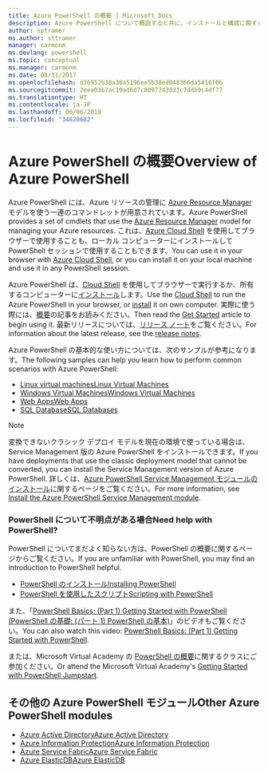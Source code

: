 ```yaml
---
title: Azure PowerShell の概要 | Microsoft Docs
description: Azure PowerShell について概説すると共に、インストールと構成に関するページへのリンクを紹介します。
author: sptramer
ms.author: sttramer
manager: carmonm
ms.devlang: powershell
ms.topic: conceptual
ms.manager: carmonm
ms.date: 08/31/2017
ms.openlocfilehash: d36952b38a36a5196ee5b38ed048366da5416f0b
ms.sourcegitcommit: 2eea03b7ac19ad6d7c8097743d33c7ddb9c4df77
ms.translationtype: HT
ms.contentlocale: ja-JP
ms.lasthandoff: 06/06/2018
ms.locfileid: "34820682"
---
```

# <a name="overview-of-azure-powershell"></a><span data-ttu-id="c1685-103">Azure PowerShell の概要</span><span class="sxs-lookup"><span data-stu-id="c1685-103">Overview of Azure PowerShell</span></span>

<span data-ttu-id="c1685-104">Azure PowerShell には、Azure リソースの管理に [Azure Resource Manager](/azure/azure-resource-manager/resource-group-overview) モデルを使う一連のコマンドレットが用意されています。</span><span class="sxs-lookup"><span data-stu-id="c1685-104">Azure PowerShell provides a set of cmdlets that use the [Azure Resource Manager](/azure/azure-resource-manager/resource-group-overview) model for managing your Azure resources.</span></span> <span data-ttu-id="c1685-105">これは、[Azure Cloud Shell](/azure/cloud-shell/overview) を使用してブラウザーで使用することも、ローカル コンピューターにインストールして PowerShell セッションで使用することもできます。</span><span class="sxs-lookup"><span data-stu-id="c1685-105">You can use it in your browser with [Azure Cloud Shell](/azure/cloud-shell/overview), or you can install it on your local machine and use it in any PowerShell session.</span></span>

<span data-ttu-id="c1685-106">Azure PowerShell は、[Cloud Shell](/azure/cloud-shell/overview) を使用してブラウザーで実行するか、所有するコンピューターに[インストール](install-azurerm-ps.md)します。</span><span class="sxs-lookup"><span data-stu-id="c1685-106">Use the [Cloud Shell](/azure/cloud-shell/overview) to run the Azure PowerShell in your browser, or [install](install-azurerm-ps.md) it on own computer.</span></span> <span data-ttu-id="c1685-107">実際に使う際には、[概要](get-started-azureps.md)の記事をお読みください。</span><span class="sxs-lookup"><span data-stu-id="c1685-107">Then read the [Get Started](get-started-azureps.md) article to begin using it.</span></span> <span data-ttu-id="c1685-108">最新リリースについては、[リリース ノート](release-notes-azureps.md)をご覧ください。</span><span class="sxs-lookup"><span data-stu-id="c1685-108">For information about the latest release, see the [release notes](release-notes-azureps.md).</span></span>

<span data-ttu-id="c1685-109">Azure PowerShell の基本的な使い方については、次のサンプルが参考になります。</span><span class="sxs-lookup"><span data-stu-id="c1685-109">The following samples can help you learn how to perform common scenarios with Azure PowerShell:</span></span>

* [<span data-ttu-id="c1685-110">Linux virtual machines</span><span class="sxs-lookup"><span data-stu-id="c1685-110">Linux Virtual Machines</span></span>](/azure/virtual-machines/virtual-machines-linux-powershell-samples?toc=/powershell/azure/toc.json)
* [<span data-ttu-id="c1685-111">Windows Virtual Machines</span><span class="sxs-lookup"><span data-stu-id="c1685-111">Windows Virtual Machines</span></span>](/azure/virtual-machines/virtual-machines-windows-powershell-samples?toc=/powershell/azure/toc.json)
* [<span data-ttu-id="c1685-112">Web Apps</span><span class="sxs-lookup"><span data-stu-id="c1685-112">Web Apps</span></span>](/azure/app-service-web/app-service-powershell-samples?toc=/powershell/azure/toc.json)
* [<span data-ttu-id="c1685-113">SQL Database</span><span class="sxs-lookup"><span data-stu-id="c1685-113">SQL Databases</span></span>](/azure/sql-database/sql-database-powershell-samples?toc=/powershell/azure/toc.json)

> [!NOTE]
> <span data-ttu-id="c1685-114">変換できないクラシック デプロイ モデルを現在の環境で使っている場合は、Service Management 版の Azure PowerShell をインストールできます。</span><span class="sxs-lookup"><span data-stu-id="c1685-114">If you have deployments that use the classic deployment model that cannot be converted, you can install the Service Management version of Azure PowerShell.</span></span> <span data-ttu-id="c1685-115">詳しくは、[Azure PowerShell Service Management モジュールのインストール](/powershell/azure/servicemanagement/install-azure-ps)に関するページをご覧ください。</span><span class="sxs-lookup"><span data-stu-id="c1685-115">For more information, see [Install the Azure PowerShell Service Management module](/powershell/azure/servicemanagement/install-azure-ps).</span></span>


### <a name="need-help-with-powershell"></a><span data-ttu-id="c1685-116">PowerShell について不明点がある場合</span><span class="sxs-lookup"><span data-stu-id="c1685-116">Need help with PowerShell?</span></span>

<span data-ttu-id="c1685-117">PowerShell についてまだよく知らない方は、PowerShell の概要に関するページからご覧ください。</span><span class="sxs-lookup"><span data-stu-id="c1685-117">If you are unfamiliar with PowerShell, you may find an introduction to PowerShell helpful.</span></span>

* [<span data-ttu-id="c1685-118">PowerShell のインストール</span><span class="sxs-lookup"><span data-stu-id="c1685-118">Installing PowerShell</span></span>](/powershell/scripting/installing-windows-powershell)
* [<span data-ttu-id="c1685-119">PowerShell を使用したスクリプト</span><span class="sxs-lookup"><span data-stu-id="c1685-119">Scripting with PowerShell</span></span>](/powershell/scripting/scripting-with-windows-powershell)

<span data-ttu-id="c1685-120">また、「[PowerShell Basics: (Part 1) Getting Started with PowerShell (PowerShell の基礎: (パート 1) PowerShell の基本)](https://channel9.msdn.com/Blogs/Taste-of-Premier/PowerShellBasicsPart1)」のビデオもご覧ください。</span><span class="sxs-lookup"><span data-stu-id="c1685-120">You can also watch this video: [PowerShell Basics: (Part 1) Getting Started with PowerShell](https://channel9.msdn.com/Blogs/Taste-of-Premier/PowerShellBasicsPart1).</span></span>

<span data-ttu-id="c1685-121">または、Microsoft Virtual Academy の [PowerShell の概要](https://mva.microsoft.com/liveevents/powershell-jumpstart)に関するクラスにご参加ください。</span><span class="sxs-lookup"><span data-stu-id="c1685-121">Or attend the Microsoft Virtual Academy's [Getting Started with PowerShell Jumpstart](https://mva.microsoft.com/liveevents/powershell-jumpstart).</span></span>

## <a name="other-azure-powershell-modules"></a><span data-ttu-id="c1685-122">その他の Azure PowerShell モジュール</span><span class="sxs-lookup"><span data-stu-id="c1685-122">Other Azure PowerShell modules</span></span>

* [<span data-ttu-id="c1685-123">Azure Active Directory</span><span class="sxs-lookup"><span data-stu-id="c1685-123">Azure Active Directory</span></span>](/powershell/azure/active-directory/)
* [<span data-ttu-id="c1685-124">Azure Information Protection</span><span class="sxs-lookup"><span data-stu-id="c1685-124">Azure Information Protection</span></span>](/powershell/azure/aip/)
* [<span data-ttu-id="c1685-125">Azure Service Fabric</span><span class="sxs-lookup"><span data-stu-id="c1685-125">Azure Service Fabric</span></span>](/powershell/azure/service-fabric/)
* [<span data-ttu-id="c1685-126">Azure ElasticDB</span><span class="sxs-lookup"><span data-stu-id="c1685-126">Azure ElasticDB</span></span>](/powershell/azure/elasticdbjobs/)
